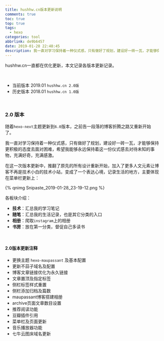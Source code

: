```yaml
---
title: hushhw.cn版本更新说明
comments: true
toc: true
top: true
tags:
  - hexo
categories: tool
abbrlink: de9b6457
date: 2019-01-28 22:48:45
description: 我一直对学习保持着一种仪式感，只有做好了规划，建设好一砖一瓦，才能够保持更积极的态度去面对困难，希望我能够永远保持着这一份仪式感去对待未知的事物，充满好奇，充满感激。
---
```




hushhw.cn一直都在优化更新，本文记录各版本更新记录。

​       

 * 当前版本 2019.01 `hushhw.cn 2.0版` 
 * 历史版本 2018.01 `hushhw.cn 1.0版`

​         

### 2.0 版本

随着`hexo-next`主题更新到`6.0`版本，之前告一段落的博客折腾之路又重新开始了。

我一直对学习保持着一种仪式感，只有做好了规划，建设好一砖一瓦，才能够保持更积极的态度去面对困难，希望我能够永远保持着这一份仪式感去对待未知的事物，充满好奇，充满感激。

在这一次版本更新中，推翻了原先的所有设计重新开始，加入了更多人文元素让博客不再是技术小白的技术小站，变成了一个表达心境，记录生活的地方，主要体现在菜单栏更新上：

{% qnimg Snipaste_2019-01-28_23-19-12.png %}

各板块介绍：

* **技术**：汇总我的学习笔记
* **随笔**：汇总我的生活记录，也是其它分类的入口
* **相册**：爬取`instagram`上的相册
* **书房**：放在第一分类，督促自己多读书

​        

#### 2.0版本更新注释

* 更换主题 `hexo-maupassant` 及基本配置
* 更新不蒜子域名及配置
* 博客文章链接优化为永久链接
* 文章置顶及指定标签
* 侧栏标签样式重置
* 侧栏添加归档及篇数
* maupassant博客搭建相册
* archive页面文章数目设置
* 推荐阅读功能
* 豆瓣插件引用
* 菜单栏及页面更新
* 音乐播放器功能
* 七牛云图床域名更新







